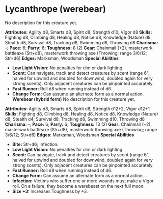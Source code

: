 # Lycanthrope (werebear)

No description for this creature yet.

**Attributes:** Agility d8, Smarts d8, Spirit d8, Strength d10, Vigor
d8
**Skills:** Fighting d8, Climbing d8, Healing d8, Notice d8, Knowledge
(Nature) d8, Stealth d8, Survival d8, Tracking d8, Swimming d8, Throwing
d8
**Charisma:** -; **Pace:** 6; **Parry:** 6; **Toughness:** 8 (2)
**Gear:** Chainmail (+2), masterwork battleaxe (Str+d8), masterwork
throwing axe (Throwing; range 3/6/12; Str+d6)
**Edges:** Marksman, Woodsman
**Special Abilities**

- **Low Light Vision:** No penalties for dim or dark lighting.
- **Scent:** Can navigate, track and detect creatures by scent (range
6", halved for upwind and doubled for downwind, doubled again for very
strong scents). Only adjacent creatures can be pinpointed accurately.
- **Fast Runner:** Roll d8 when running instead of d6.
- **Change Form:** Can assume an alternate form as a normal action.
**Werebear (hybrid form)**
No description for this creature yet.

**Attributes:** Agility d8, Smarts d8, Spirit d8, Strength d12+2, Vigor
d12+1
**Skills:** Fighting d8, Climbing d8, Healing d8, Notice d8, Knowledge
(Nature) d8, Stealth d4, Survival d8, Tracking d8, Swimming d10,
Throwing d8
**Charisma:** -; **Pace:** 6; **Parry:** 6; **Toughness:** 13 (2)
**Gear:** Chainmail (+2), masterwork battleaxe (Str+d8), masterwork
throwing axe (Throwing; range 3/6/12; Str+d6)
**Edges:** Marksman, Woodsman
**Special Abilities**

- **Bite:** Str+d6; Infection.
- **Low Light Vision:** No penalties for dim or dark lighting.
- **Scent:** Can navigate, track and detect creatures by scent (range
6", halved for upwind and doubled for downwind, doubled again for very
strong scents). Only adjacent creatures can be pinpointed accurately.
- **Fast Runner:** Roll d8 when running instead of d6.
- **Change Form:** Can assume an alternate form as a normal action.
- **Infection:** Victims who suffer one or more wounds must make a Vigor
roll. On a failure, they become a werebeast on the next full moon.
- **Size +3:** Increases Toughness by +3.
